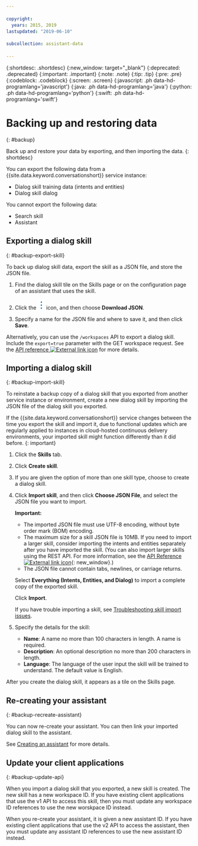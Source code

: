 ```yaml
---

copyright:
  years: 2015, 2019
lastupdated: "2019-06-10"

subcollection: assistant-data

---
```


{:shortdesc: .shortdesc}
{:new_window: target="_blank"}
{:deprecated: .deprecated}
{:important: .important}
{:note: .note}
{:tip: .tip}
{:pre: .pre}
{:codeblock: .codeblock}
{:screen: .screen}
{:javascript: .ph data-hd-programlang='javascript'}
{:java: .ph data-hd-programlang='java'}
{:python: .ph data-hd-programlang='python'}
{:swift: .ph data-hd-programlang='swift'}

# Backing up and restoring data
{: #backup}

Back up and restore your data by exporting, and then importing the data.
{: shortdesc}

You can export the following data from a {{site.data.keyword.conversationshort}} service instance:

- Dialog skill training data (intents and entities)
- Dialog skill dialog

You cannot export the following data:

- Search skill
- Assistant

## Exporting a dialog skill
{: #backup-export-skill}

To back up dialog skill data, export the skill as a JSON file, and store the JSON file.

1.  Find the dialog skill tile on the Skills page or on the configuration page of an assistant that uses the skill.

1.  Click the ![open and close list of options](images/kabob-beta.png) icon, and then choose **Download JSON**.

1.  Specify a name for the JSON file and where to save it, and then click **Save**.

Alternatively, you can use the `/workspaces` API to export a dialog skill. Include the `export=true` parameter with the GET workspace request. See the [API reference ![External link icon](../../icons/launch-glyph.svg "External link icon")](https://cloud.ibm.com/apidocs/assistant#get-information-about-a-workspace) for more details.

## Importing a dialog skill
{: #backup-import-skill}

To reinstate a backup copy of a dialog skill that you exported from another service instance or environment, create a new dialog skill by importing the JSON file of the dialog skill you exported.

If the {{site.data.keyword.conversationshort}} service changes between the time you export the skill and import it, due to functional updates which are regularly applied to instances in cloud-hosted continuous delivery environments, your imported skill might function differently than it did before.
{: important}

1.  Click the **Skills** tab.

1.  Click **Create skill**.

1.  If you are given the option of more than one skill type, choose to create a dialog skill.

1.  Click **Import skill**, and then click **Choose JSON File**, and select the JSON file you want to import.

    **Important:**

    - The imported JSON file must use UTF-8 encoding, without byte order mark (BOM) encoding.
    - The maximum size for a skill JSON file is 10MB. If you need to import a larger skill, consider importing the intents and entities separately after you have imported the skill. (You can also import larger skills using the REST API. For more information, see the [API Reference ![External link icon](../../icons/launch-glyph.svg "External link icon")](https://cloud.ibm.com/apidocs/assistant#create-workspace){: new_window}.)
    - The JSON file cannot contain tabs, newlines, or carriage returns.

    Select **Everything (Intents, Entities, and Dialog)** to import a complete copy of the exported skill.

    Click **Import**.

    If you have trouble importing a skill, see [Troubleshooting skill import issues](/docs/services/assistant-data?topic=assistant-data-skill-add#skill-add-import-errors).

1.  Specify the details for the skill:

    - **Name**: A name no more than 100 characters in length. A name is required.
    - **Description**: An optional description no more than 200 characters in length.
    - **Language**: The language of the user input the skill will be trained to understand. The default value is English.

After you create the dialog skill, it appears as a tile on the Skills page.

## Re-creating your assistant
{: #backup-recreate-assistant}

You can now re-create your assistant. You can then link your imported dialog skill to the assistant.

See [Creating an assistant](/docs/services/assistant-data?topic=assistant-data-assistant-add) for more details.

## Update your client applications
{: #backup-update-api}

When you import a dialog skill that you exported, a new skill is created. The new skill has a new workspace ID. If you have existing client applications that use the v1 API to access this skill, then you must update any workspace ID references to use the new worskpace ID instead.

When you re-create your assistant, it is given a new assistant ID. If you have existing client applications that use the v2 API to access the assistant, then you must update any assistant ID references to use the new assistant ID instead.
